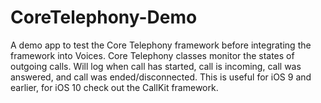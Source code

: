 # CoreTelephony-Demo
A demo app to test the Core Telephony framework before integrating the framework into Voices.  Core Telephony classes monitor the states of outgoing calls. Will log when call has started, call is incoming, call was answered, and call was ended/disconnected. This is useful for iOS 9 and earlier, for iOS 10 check out the CallKit framework.

